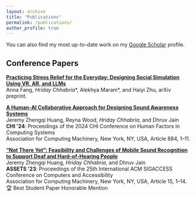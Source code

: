 ```yaml
---
layout: archive
title: "Publications"
permalink: /publications/
author_profile: true
---
```


You can also find my most up-to-date work on my [Google Scholar](https://scholar.google.com/citations?user=kT1Wm7oAAAAJ&hl=en) profile.

## Conference Papers
[**Practicing Stress Relief for the Everyday: Designing Social Simulation Using VR, AR, and LLMs**](../publication/2025-simulus-design-study)  
Anna Fang, *Hriday Chhabria*\*, Alekhya Maram\*, and Haiyi Zhu, arXiv preprint.

[**A Human-AI Collaborative Approach for Designing Sound Awareness Systems**](../publication/2024-chi-human-ai-sound-awareness)<br/>
Jeremy Zhengqi Huang, Reyna Wood, *Hriday Chhabria*, and Dhruv Jain<br/>
**CHI '24**: Proceedings of the 2024 CHI Conference on Human Factors in Computing Systems<br/>
Association for Computing Machinery, New York, NY, USA, Article 884, 1–11.

[**“Not There Yet”: Feasibility and Challenges of Mobile Sound Recognition to Support Deaf and Hard-of-Hearing People**](../publication/2023-assets-not-there-yet)<br/>
Jeremy Zhengqi Huang, *Hriday Chhabria*, and Dhruv Jain<br/>
**ASSETS '23**: Proceedings of the 25th International ACM SIGACCESS Conference on Computers and Accessibility<br/>
Association for Computing Machinery, New York, NY, USA, Article 15, 1–14.<br/>
🏆 Best Student Paper Honorable Mention
